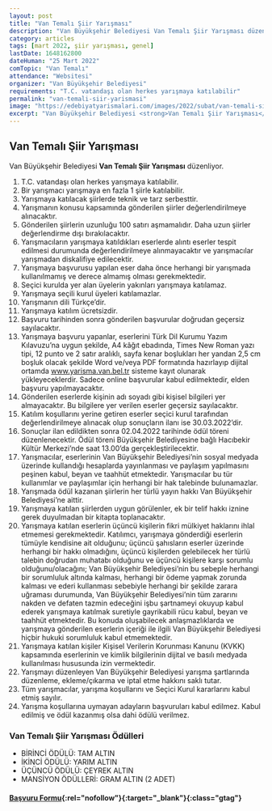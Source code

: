 ```yaml
---
layout: post
title: "Van Temalı Şiir Yarışması"
description: "Van Büyükşehir Belediyesi Van Temalı Şiir Yarışması düzenliyor."
category: articles
tags: [mart 2022, şiir yarışması, genel]
lastDate: 1648162800
dateHuman: "25 Mart 2022"
comTopic: "Van Temalı"
attendance: "Websitesi"
organizer: "Van Büyükşehir Belediyesi"
requirements: "T.C. vatandaşı olan herkes yarışmaya katılabilir"
permalink: "van-temali-siir-yarismasi"
image: "https://edebiyatyarismalari.com/images/2022/subat/van-temali-siir-yarismasi.jpg"
excerpt: "Van Büyükşehir Belediyesi <strong>Van Temalı Şiir Yarışması</strong> düzenliyor."
---
```


## Van Temalı Şiir Yarışması
Van Büyükşehir Belediyesi **Van Temalı Şiir Yarışması** düzenliyor.  

1. T.C. vatandaşı olan herkes yarışmaya katılabilir.
2. Bir yarışmacı yarışmaya en fazla 1 şiirle katılabilir.
3. Yarışmaya katılacak şiirlerde teknik ve tarz serbesttir.
4. Yarışmanın konusu kapsamında gönderilen şiirler değerlendirilmeye alınacaktır.
5. Gönderilen şiirlerin uzunluğu 100 satırı aşmamalıdır. Daha uzun şiirler değerlendirme dışı bırakılacaktır.
6. Yarışmacıların yarışmaya katıldıkları eserlerde alıntı eserler tespit edilmesi durumunda değerlendirilmeye alınmayacaktır ve yarışmacılar yarışmadan diskalifiye edilecektir.
7. Yarışmaya başvurusu yapılan eser daha önce herhangi bir yarışmada kullanılmamış ve derece almamış olması gerekmektedir.
8. Seçici kurulda yer alan üyelerin yakınları yarışmaya katılamaz.
9. Yarışmaya seçili kurul üyeleri katılamazlar.
10. Yarışmanın dili Türkçe’dir.
11. Yarışmaya katılım ücretsizdir.
12. Başvuru tarihinden sonra gönderilen başvurular doğrudan geçersiz sayılacaktır.
13. Yarışmaya başvuru yapanlar, eserlerini Türk Dil Kurumu Yazım Kılavuzu’na uygun şekilde, A4 kâğıt ebadında, Times New Roman yazı tipi, 12 punto ve 2 satır aralıklı, sayfa kenar boşlukları her yandan 2,5 cm boşluk olacak şekilde Word ve/veya PDF formatında hazırlayıp dijital ortamda www.yarisma.van.bel.tr sisteme kayıt olunarak yükleyeceklerdir. Sadece online başvurular kabul edilmektedir, elden başvuru yapılmayacaktır.
14. Gönderilen eserlerde kişinin adı soyadı gibi kişisel bilgileri yer almayacaktır. Bu bilgilere yer verilen eserler geçersiz sayılacaktır.
15. Katılım koşullarını yerine getiren eserler seçici kurul tarafından değerlendirilmeye alınacak olup sonuçların ilanı ise 30.03.2022’dir.
16. Sonuçlar ilan edildikten sonra 02.04.2022 tarihinde ödül töreni düzenlenecektir. Ödül töreni Büyükşehir Belediyesine bağlı Hacıbekir Kültür Merkezi’nde saat 13.00’da gerçekleştirilecektir.
17. Yarışmacılar, eserlerinin Van Büyükşehir Belediyesi’nin sosyal medyada üzerinde kullandığı hesaplarda yayınlanması ve paylaşım yapılmasını peşinen kabul, beyan ve taahhüt etmektedir. Yarışmacılar bu tür kullanımlar ve paylaşımlar için herhangi bir hak talebinde bulunamazlar.
18. Yarışmada ödül kazanan şiirlerin her türlü yayın hakkı Van Büyükşehir Belediyesi’ne aittir.
19. Yarışmaya katılan şiirlerden uygun görülenler, ek bir telif hakkı iznine gerek duyulmadan bir kitapta toplanacaktır.
20. Yarışmaya katılan eserlerin üçüncü kişilerin fikri mülkiyet haklarını ihlal etmemesi gerekmektedir. Katılımcı, yarışmaya gönderdiği eserlerin tümüyle kendisine ait olduğunu; üçüncü şahısların eserler üzerinde herhangi bir hakkı olmadığını, üçüncü kişilerden gelebilecek her türlü talebin doğrudan muhatabı olduğunu ve üçüncü kişilere karşı sorumlu olduğunu/olacağını; Van Büyükşehir Belediyesi’nin bu sebeple herhangi bir sorumluluk altında kalması, herhangi bir ödeme yapmak zorunda kalması ve ederi kullanması sebebiyle herhangi bir şekilde zarara uğraması durumunda, Van Büyükşehir Belediyesi’nin tüm zararını nakden ve defaten tazmin edeceğini işbu şartnameyi okuyup kabul ederek yarışmaya katılmak suretiyle gayrikabili rücu kabul, beyan ve taahhüt etmektedir. Bu konuda oluşabilecek anlaşmazlıklarda ve yarışmaya gönderilen eserlerin içeriği ile ilgili Van Büyükşehir Belediyesi hiçbir hukuki sorumluluk kabul etmemektedir.
21. Yarışmaya katılan kişiler Kişisel Verilerin Korunması Kanunu (KVKK) kapsamında eserlerinin ve kimlik bilgilerinin dijital ve basılı medyada kullanılması hususunda izin vermektedir.
22. Yarışmayı düzenleyen Van Büyükşehir Belediyesi yarışma şartlarında düzenleme, ekleme/çıkarma ve iptal etme hakkını saklı tutar.
23. Tüm yarışmacılar, yarışma koşullarını ve Seçici Kurul kararlarını kabul etmiş sayılır.
24. Yarışma koşullarına uymayan adayların başvuruları kabul edilmez. Kabul edilmiş ve ödül kazanmış olsa dahi ödülü verilmez.

### Van Temalı Şiir Yarışması Ödülleri
- BİRİNCİ ÖDÜLÜ: TAM ALTIN
- İKİNCİ ÖDÜLÜ: YARIM ALTIN
- ÜÇÜNCÜ ÖDÜLÜ: ÇEYREK ALTIN
- MANSİYON ÖDÜLLERİ: GRAM ALTIN (2 ADET)

#### [Başvuru Formu](https://www.yarisma.van.bel.tr/detay/Y1Vs90WtNACFfIayqJDjeh5b6rmKo4L8){:rel="nofollow"}{:target="_blank"}{:class="gtag"}
